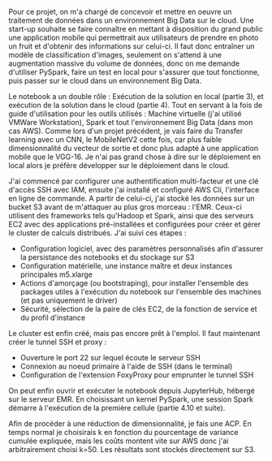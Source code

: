 Pour ce projet, on m'a chargé de concevoir et mettre en oeuvre un traitement de données dans un environnement Big Data sur le cloud. Une start-up souhaite se faire connaître en mettant à disposition du grand public une application mobile qui permettrait aux utilisateurs de prendre en photo un fruit et d'obtenir des informations sur celui-ci. Il faut donc entraîner un modèle de classification d'images, seulement on s'attend à une augmentation massive du volume de données, donc on me demande d'utiliser PySpark, faire un test en local pour s'assurer que tout fonctionne, puis passer sur le cloud dans un environnement Big Data.

Le notebook a un double rôle : Exécution de la solution en local (partie 3), et exécution de la solution dans le cloud (partie 4). Tout en servant à la fois de guide d'utilisation pour les outils utilisés : Machine virtuelle (j'ai utilisé VMWare Workstation), Spark et tout l'environnement Big Data (dans mon cas AWS). Comme lors d'un projet précédent, je vais faire du Transfer learning avec un CNN, le MobileNetV2 cette fois, car plus faible dimensionnalité du vecteur de sortie et donc plus adapté à une application mobile que le VGG-16. Je n'ai pas grand chose à dire sur le déploiement en local alors je préfère développer sur le déploiement dans le cloud.

J'ai commencé par configurer une authentification multi-facteur et une clé d'accès SSH avec IAM, ensuite j'ai installé et configuré AWS Cli, l'interface en ligne de commande. A partir de celui-ci, j'ai stocké les données sur un bucket S3 avant de m'attaquer au plus gros morceau : l'EMR. Ceux-ci utilisent des frameworks tels qu'Hadoop et Spark, ainsi que des serveurs EC2 avec des applications pré-installées et configurées pour créer et gérer le cluster de calculs distribués. J'ai suivi ces étapes :
- Configuration logiciel, avec des paramètres personnalisés afin d'assurer la persistance des notebooks et du stockage sur S3
- Configuration matérielle, une instance maître et deux instances principales m5.xlarge
- Actions d'amorçage (ou bootstraping), pour installer l'ensemble des packages utiles à l'exécution du notebook sur l'ensemble des machines (et pas uniquement le driver)
- Sécurité, sélection de la paire de clés EC2, de la fonction de service et du profil d'instance

Le cluster est enfin créé, mais pas encore prêt à l'emploi. Il faut maintenant créer le tunnel SSH et proxy :
- Ouverture le port 22 sur lequel écoute le serveur SSH
- Connexion au noeud primaire à l'aide de SSH (dans le terminal)
- Configuration de l'extension FoxyProxy pour emprunter le tunnel SSH

On peut enfin ouvrir et exécuter le notebook depuis JupyterHub, hébergé sur le serveur EMR. En choisissant un kernel PySpark, une session Spark démarre à l'exécution de la première cellule (partie 4.10 et suite).

Afin de procéder à une réduction de dimensionnalité, je fais une ACP. En temps normal je choisirais k en fonction du pourcentage de variance cumulée expliquée, mais les coûts montent vite sur AWS donc j'ai arbitrairement choisi k=50. Les résultats sont stockés directement sur S3.
